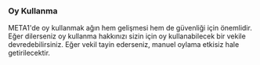 ### Oy Kullanma

META1'de oy kullanmak ağın hem gelişmesi hem de güvenliği için önemlidir. Eğer dilerseniz oy kullanma hakkınızı  sizin için oy kullanabilecek bir vekile devredebilirsiniz. Eğer vekil tayin ederseniz, manuel oylama etkisiz hale getirilecektir.